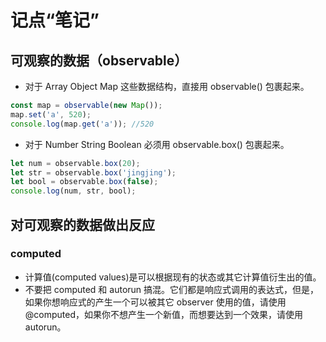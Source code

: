 # 记点“笔记”

## 可观察的数据（observable）

- 对于 Array Object Map 这些数据结构，直接用 observable() 包裹起来。

```js
const map = observable(new Map());
map.set('a', 520);
console.log(map.get('a')); //520
```

- 对于 Number String Boolean 必须用 observable.box() 包裹起来。

```js
let num = observable.box(20);
let str = observable.box('jingjing');
let bool = observable.box(false);
console.log(num, str, bool);
```

## 对可观察的数据做出反应

### computed

- 计算值(computed values)是可以根据现有的状态或其它计算值衍生出的值。
- 不要把 computed 和 autorun 搞混。它们都是响应式调用的表达式，但是，如果你想响应式的产生一个可以被其它 observer 使用的值，请使用 @computed，如果你不想产生一个新值，而想要达到一个效果，请使用 autorun。
